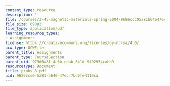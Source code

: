 ```yaml
---
content_type: resource
description: ''
file: /courses/3-45-magnetic-materials-spring-2004/9686ccc05a81b64647ec7bd5fe4110ca_probs_3.pdf
file_size: 69882
file_type: application/pdf
learning_resource_types:
- Assignments
license: https://creativecommons.org/licenses/by-nc-sa/4.0/
ocw_type: OCWFile
parent_title: Assignments
parent_type: CourseSection
parent_uid: 979d0a8f-4c6b-edab-341d-9492954cabb9
resourcetype: Document
title: probs_3.pdf
uid: 9686ccc0-5a81-b646-47ec-7bd5fe4110ca
---
```

